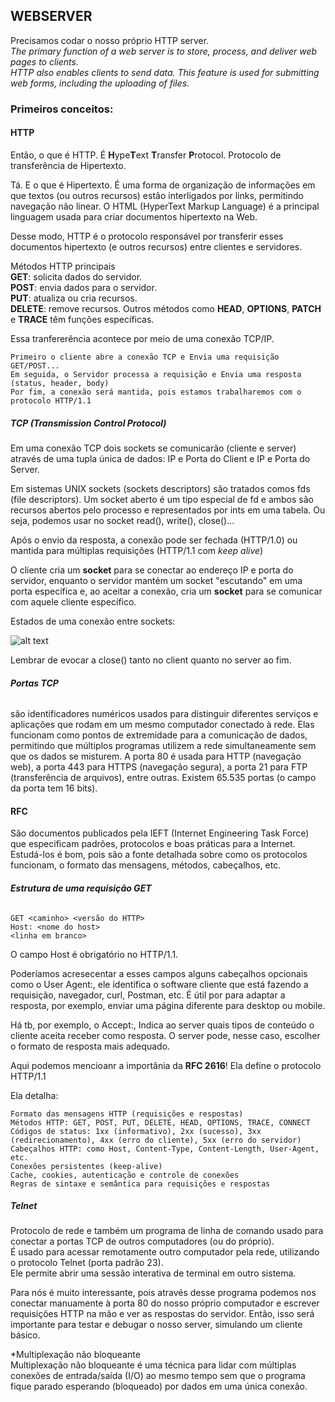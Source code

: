 ## WEBSERVER

Precisamos codar o nosso próprio HTTP server.  
*The primary function of a web server is to store, process, and deliver web pages to clients.*  
*HTTP also enables clients to send data. This feature is used for submitting web forms, including the uploading of files.*

### Primeiros conceitos:

#### **HTTP**
Então, o que é HTTP. É **H**ype**T**ext **T**ransfer **P**rotocol. Protocolo de transferência de Hipertexto. 

Tá. E o que é Hipertexto. É uma forma de organização de informações em que textos (ou outros recursos) estão interligados por links, permitindo navegação não linear. O HTML (HyperText Markup Language) é a principal linguagem usada para criar documentos hipertexto na Web.

Desse modo, HTTP é o protocolo responsável por transferir esses documentos hipertexto (e outros recursos) entre clientes e servidores.

Métodos HTTP principais  
	**GET**: solicita dados do servidor.  
	**POST**: envia dados para o servidor.  
	**PUT**: atualiza ou cria recursos.  
	**DELETE**: remove recursos. Outros métodos como **HEAD**, **OPTIONS**, **PATCH** e **TRACE** têm funções específicas.

Essa tranfererência acontece por meio de uma conexão TCP/IP.

	Primeiro o cliente abre a conexão TCP e Envia uma requisição GET/POST...
	Em seguida, o Servidor processa a requisição e Envia uma resposta (status, header, body)
	Por fim, a conexão será mantida, pois estamos trabalharemos com o protocolo HTTP/1.1

##### **TCP (Transmission Control Protocol)**
Em uma conexão TCP dois sockets se comunicarão (cliente e server) através de uma tupla única de dados: IP e Porta do Client e IP e Porta do Server.	

Em sistemas UNIX sockets (sockets descriptors) são tratados comos fds (file descriptors). Um socket aberto é um tipo especial de fd e ambos são recursos abertos pelo processo e representados por ints em uma tabela. Ou seja, podemos usar no socket read(), write(), close()...

Após o envio da resposta, a conexão pode ser fechada (HTTP/1.0) ou mantida para múltiplas requisições (HTTP/1.1 com *keep alive*)  

O cliente cria um **socket** para se conectar ao endereço IP e porta do servidor, enquanto o servidor mantém um socket "escutando" em uma porta específica e, ao aceitar a conexão, cria um **socket** para se comunicar com aquele cliente específico.

Estados de uma conexão entre sockets:

![alt text](image.png)

Lembrar de evocar a close() tanto no client quanto no server ao fim.

###### **Portas TCP**
são identificadores numéricos usados para distinguir diferentes serviços e aplicações que rodam em um mesmo computador conectado à rede. Elas funcionam como pontos de extremidade para a comunicação de dados, permitindo que múltiplos programas utilizem a rede simultaneamente sem que os dados se misturem. A porta 80 é usada para HTTP (navegação web), a porta 443 para HTTPS (navegação segura), a porta 21 para FTP (transferência de arquivos), entre outras. Existem 65.535 portas (o campo da porta tem 16 bits).

#### **RFC**
São documentos publicados pela IEFT (Internet Engineering Task Force) que especificam padrões, protocolos e boas práticas para a Internet. Estudá-los é bom, pois são a fonte detalhada sobre como os protocolos funcionam, o formato das mensagens, métodos, cabeçalhos, etc.

###### **Estrutura de uma requisição GET**
	GET <caminho> <versão do HTTP>  
	Host: <nome do host>  
	<linha em branco>  

O campo Host é obrigatório no HTTP/1.1.

Poderíamos acresecentar a esses campos alguns cabeçalhos opcionais como o User Agent:, ele identifica o software cliente que está fazendo a requisição, navegador, curl, Postman, etc. É útil por para adaptar a resposta, por exemplo, enviar uma página diferente para desktop ou mobile.

Há tb, por exemplo, o Accept:, Indica ao server quais tipos de conteúdo o cliente aceita receber como resposta. O server pode, nesse caso, escolher o formato de resposta mais adequado.

Aqui podemos mencioanr a importânia da **RFC 2616**! Ela define o protocolo HTTP/1.1

Ela detalha:

	Formato das mensagens HTTP (requisições e respostas)
	Métodos HTTP: GET, POST, PUT, DELETE, HEAD, OPTIONS, TRACE, CONNECT
	Códigos de status: 1xx (informativo), 2xx (sucesso), 3xx (redirecionamento), 4xx (erro do cliente), 5xx (erro do servidor)
	Cabeçalhos HTTP: como Host, Content-Type, Content-Length, User-Agent, etc.
	Conexões persistentes (keep-alive)
	Cache, cookies, autenticação e controle de conexões
	Regras de sintaxe e semântica para requisições e respostas


##### **Telnet**  
Protocolo de rede e também um programa de linha de comando usado para conectar a portas TCP de outros computadores (ou do próprio).  
É usado para acessar remotamente outro computador pela rede, utilizando o protocolo Telnet (porta padrão 23).  
Ele permite abrir uma sessão interativa de terminal em outro sistema.  

Para nós é muito interessante, pois através desse programa podemos nos conectar manuamente à porta 80 do nosso próprio computador e escrever requisições HTTP na mão e ver as respostas do servidor. Então, isso será importante para testar e debugar o nosso server, simulando um cliente básico.    

*Multiplexação não bloqueante  
	Multiplexação não bloqueante é uma técnica para lidar com múltiplas conexões de entrada/saída (I/O) ao mesmo tempo sem que o programa fique parado esperando (bloqueado) por dados em uma única conexão.







